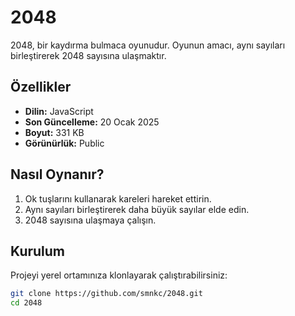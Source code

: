 # 2048

2048, bir kaydırma bulmaca oyunudur. Oyunun amacı, aynı sayıları birleştirerek 2048 sayısına ulaşmaktır.

## Özellikler
- **Dilin:** JavaScript
- **Son Güncelleme:** 20 Ocak 2025
- **Boyut:** 331 KB
- **Görünürlük:** Public

## Nasıl Oynanır?
1. Ok tuşlarını kullanarak kareleri hareket ettirin.
2. Aynı sayıları birleştirerek daha büyük sayılar elde edin.
3. 2048 sayısına ulaşmaya çalışın.

## Kurulum
Projeyi yerel ortamınıza klonlayarak çalıştırabilirsiniz:
```bash
git clone https://github.com/smnkc/2048.git
cd 2048